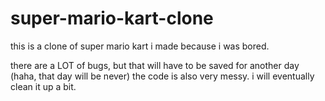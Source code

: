 # super-mario-kart-clone
this is a clone of super mario kart i made because i was bored.

there are a LOT of bugs, but that will have to be saved for another day (haha, that day will be never)
the code is also very messy. i will eventually clean it up a bit.
